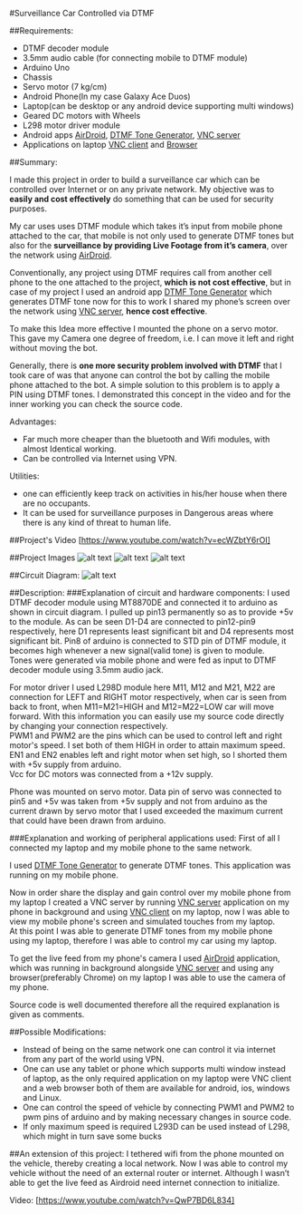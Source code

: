 #Surveillance Car Controlled via DTMF

##Requirements:
* DTMF decoder module
* 3.5mm audio cable (for connecting mobile to DTMF module)
* Arduino Uno
* Chassis
* Servo motor (7 kg/cm)
* Android Phone(In my case Galaxy Ace Duos)
* Laptop(can be desktop or any android device supporting multi windows)
* Geared DC motors with Wheels
* L298 motor driver module
* Android apps  [AirDroid], [DTMF Tone Generator], [VNC server]
* Applications on laptop [VNC client] and [Browser] 

##Summary:

I made this project in order to build a surveillance car which can be controlled over Internet or on any private network. My objective was to **easily and cost effectively** do something that can be used for security purposes.

My car uses uses DTMF module which takes it’s input from mobile phone attached to the car, that mobile is not only used to generate DTMF tones but also for the **surveillance by providing Live Footage from it’s camera**, over the network using [AirDroid].

Conventionally, any project using DTMF requires call from another cell phone to the one attached to the project, **which is not cost effective**, but in case of my project I used an android app [DTMF Tone Generator] which generates DTMF tone now for this to work I shared my phone’s screen over the network using [VNC server], **hence cost effective**.

To make this Idea more effective I mounted the phone on a servo motor. This gave my Camera one degree of freedom, i.e. I can move it left and right without moving the bot.
    
Generally, there is **one more security problem involved with DTMF** that I took care of was that anyone can control the bot by calling the mobile phone attached to the bot. A simple solution to this problem is to apply a PIN using DTMF tones. I demonstrated this concept in the video and for the inner working you can check the source code.

Advantages:
* Far much more cheaper than the bluetooth and Wifi modules, with almost Identical working.
* Can be controlled via Internet using VPN.

Utilities:
* one can efficiently keep track on activities in his/her house when there are no occupants.
* It can be used for surveillance purposes in Dangerous areas where there is any kind of threat to human life.



##Project's Video
[https://www.youtube.com/watch?v=ecWZbtY6rOI]


##Project Images
![alt text][Image_1]
![alt text][Image_2]
![alt text][Image_3]

##Circuit Diagram:
![alt text][circuit diagram]

##Description:
###Explanation of circuit and hardware components:
I used DTMF decoder module using MT8870DE and connected it to arduino as shown in circuit diagram. I pulled up pin13 permanently so as to provide +5v to the module. As can be seen D1-D4 are connected to pin12-pin9 respectively, here D1 represents least significant bit and D4 represents most significant bit. Pin8 of arduino is connected to STD pin of DTMF module, it becomes high whenever a new signal(valid tone) is given to module.<br>
Tones were generated via mobile phone and were fed as input to DTMF decoder module using 3.5mm audio jack.

For motor driver I used L298D module here M11, M12 and M21, M22 are connection for LEFT and RIGHT motor respectively, when car is seen from back to front, when M11=M21=HIGH and M12=M22=LOW car will move forward. With this information you can easily use my source code directly by changing your connection respectively.<br>
PWM1 and PWM2 are the pins which can be used to control left and right motor's speed. I set both of them HIGH in order to attain maximum speed. EN1 and EN2 enables left and right motor when set high, so I shorted them with +5v supply from arduino.<br>
    Vcc for DC motors was connected from a +12v supply.

Phone was mounted on servo motor. Data pin of servo was connected to pin5 and +5v was taken from +5v supply and not from arduino as the current drawn by servo motor that I used exceeded the maximum current that could have been drawn from arduino.<br>


###Explanation and working of peripheral applications used:
First of all I connected my laptop and my mobile phone to the same network.

I used [DTMF Tone Generator] to generate DTMF tones. This application was running on my mobile phone.

Now in order share the display and gain control over my mobile phone from my laptop I created a VNC server by running [VNC server] application on my phone in background and using [VNC client] on my laptop, now I was able to view my mobile phone's screen and simulated touches from my laptop.<br>
At this point I was able to generate DTMF tones from my mobile phone using my laptop, therefore I was able to control my car using my laptop.
    
To get the live feed from my phone's camera I used [AirDroid] application, which was running in background alongside [VNC server] and using any browser(preferably Chrome) on my laptop I was able to use the camera of my phone.
          
Source code is well documented therefore all the required explanation is given as comments.



##Possible Modifications:
* Instead of being on the same network one can control it via internet from any part of the world using VPN.
* One can use any tablet or phone which supports multi window instead of laptop, as the only required application on my laptop were VNC client and a web browser both of them are available for android, ios, windows and Linux.
* One can control the speed of vehicle by connecting PWM1 and PWM2 to pwm pins of arduino and by making necessary changes in source code.
* If only maximum speed is required L293D can be used instead of L298, which might in turn save some bucks


##An extension of this project:
I tethered wifi from the phone mounted on the vehicle, thereby creating a local network. Now I was able to control my vehicle without the need of an external router or internet. Although I wasn’t able to get the live feed as Airdroid need internet connection to initialize.

Video: [https://www.youtube.com/watch?v=QwP7BD6L834]



[AirDroid]: https://play.google.com/store/apps/details?id=com.sand.airdroid&hl=en-GB
[DTMF Tone Generator]: https://play.google.com/store/apps/details?id=com.amknott.ToneGen&hl=en-GB
[VNC server]: https://play.google.com/store/apps/details?id=com.schumi.vncs&hl=en-GB
[VNC client]: https://www.realvnc.com/
[Browser]: http://www.google.com/chrome/
[circuit diagram]: https://github.com/varun13169/Engineers_Garage/blob/master/Surveillance%20Car%20Controlled%20via%20DTMF/circuit%20diagram.jpg "circuit diagram"
[Image_1]: "Image_1"
[Image_2]: "Image_2"
[Image_3]: "Image_3"
[https://www.youtube.com/watch?v=ecWZbtY6rOI]: https://www.youtube.com/watch?v=ecWZbtY6rOI
[https://www.youtube.com/watch?v=QwP7BD6L834]: https://www.youtube.com/watch?v=QwP7BD6L834
